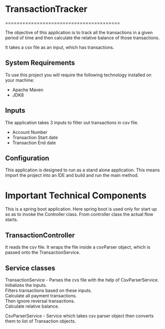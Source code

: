 # TransactionTracker
========================================

The objective of this application is to track all the transactions in a given period of time and then calculate the relative balance of those transactions. 

It takes a csv file as an input, which has transactions.  

## System Requirements
To use this project you will require the following technology installed on your machine:
- Apache Maven
- JDK8

## Inputs 
The application takes 3 inputs to filter out transactions in csv file.
- Account Number
- Transaction Start date
- Transaction End date 

## Configuration

This application is designed to run as a stand alone application. 
This means import the project into an IDE and build and run the main method. 

# Important Technical Components
This is a spring boot application. Here spring boot is used only for start up so as to invoke the Controller class.
From controller class the actual flow starts. 

TransactionController
----------------------
It reads the csv file. 
It wraps the file inside a csvParser object, which is passed onto the TransactionService.

Service classes
----------------
TransactionService - Parses the cvs file with the help of CsvParserService.  
Initializes the inputs.  
Filters transactions based on these inputs.  
Calculate all payment transactions.   
Then ignore reversal transactions.   
Calculate relative balance.   

CsvParserService - Service which takes csv parser object then converts them to list of Transaction objects.


